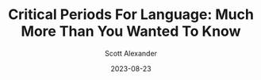 ---
layout: podcast
title: "Critical Periods For Language: Much More Than You Wanted To Know"
author: Scott Alexander
description: https://astralcodexten.substack.com/p/critical-periods-for-language-much
date: 2023-08-23
length: 2556340
duration: 639
guid: critical-periods-for-language-much
---